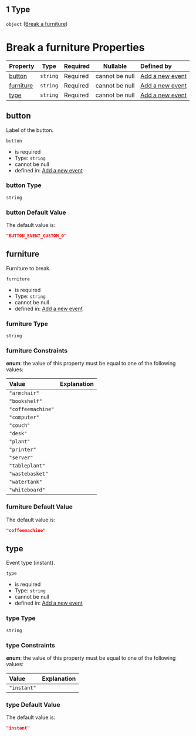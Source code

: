 ## 1 Type

`object` ([Break a furniture](add-event-anyof-scheduled-event-properties-actions-items-anyof-break-a-furniture.md))

# Break a furniture Properties

| Property                | Type     | Required | Nullable       | Defined by                                                                                                                                                                                                  |
| :---------------------- | -------- | -------- | -------------- | :---------------------------------------------------------------------------------------------------------------------------------------------------------------------------------------------------------- |
| [button](#button)       | `string` | Required | cannot be null | [Add a new event](add-event-anyof-scheduled-event-properties-actions-items-anyof-break-a-furniture-properties-button.md "add-event.json#/anyOf/1/properties/actions/items/anyOf/1/properties/button")       |
| [furniture](#furniture) | `string` | Required | cannot be null | [Add a new event](add-event-anyof-scheduled-event-properties-actions-items-anyof-break-a-furniture-properties-furniture.md "add-event.json#/anyOf/1/properties/actions/items/anyOf/1/properties/furniture") |
| [type](#type)           | `string` | Required | cannot be null | [Add a new event](add-event-anyof-scheduled-event-properties-actions-items-anyof-break-a-furniture-properties-type.md "add-event.json#/anyOf/1/properties/actions/items/anyOf/1/properties/type")           |

## button

Label of the button.


`button`

-   is required
-   Type: `string`
-   cannot be null
-   defined in: [Add a new event](add-event-anyof-scheduled-event-properties-actions-items-anyof-break-a-furniture-properties-button.md "add-event.json#/anyOf/1/properties/actions/items/anyOf/1/properties/button")

### button Type

`string`

### button Default Value

The default value is:

```json
"BUTTON_EVENT_CUSTOM_0"
```

## furniture

Furniture to break.


`furniture`

-   is required
-   Type: `string`
-   cannot be null
-   defined in: [Add a new event](add-event-anyof-scheduled-event-properties-actions-items-anyof-break-a-furniture-properties-furniture.md "add-event.json#/anyOf/1/properties/actions/items/anyOf/1/properties/furniture")

### furniture Type

`string`

### furniture Constraints

**enum**: the value of this property must be equal to one of the following values:

| Value             | Explanation |
| :---------------- | ----------- |
| `"armchair"`      |             |
| `"bookshelf"`     |             |
| `"coffeemachine"` |             |
| `"computer"`      |             |
| `"couch"`         |             |
| `"desk"`          |             |
| `"plant"`         |             |
| `"printer"`       |             |
| `"server"`        |             |
| `"tableplant"`    |             |
| `"wastebasket"`   |             |
| `"watertank"`     |             |
| `"whiteboard"`    |             |

### furniture Default Value

The default value is:

```json
"coffeemachine"
```

## type

Event type (instant).


`type`

-   is required
-   Type: `string`
-   cannot be null
-   defined in: [Add a new event](add-event-anyof-scheduled-event-properties-actions-items-anyof-break-a-furniture-properties-type.md "add-event.json#/anyOf/1/properties/actions/items/anyOf/1/properties/type")

### type Type

`string`

### type Constraints

**enum**: the value of this property must be equal to one of the following values:

| Value       | Explanation |
| :---------- | ----------- |
| `"instant"` |             |

### type Default Value

The default value is:

```json
"instant"
```
